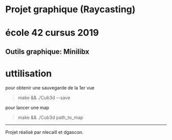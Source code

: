 # Projet graphique (Raycasting)
# école 42 cursus 2019

## **Outils graphique:** Minilibx

# uttilisation
pour obtenir une sauvegarde de la 1er vue
> make  &&  ./Cub3d  --save 

pour lancer une map
> make  &&  ./Cub3d  path_to_map


---------
Projet réalisé par nlecaill et dgascon.